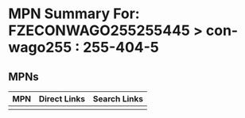



# MPN Summary For: FZECONWAGO255255445 > con-wago255 : 255-404-5

## MPNs
  

|MPN|Direct Links|Search Links|
| :--- | :--- | :--- |
||||
